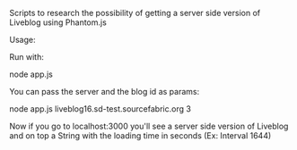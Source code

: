 Scripts to research the possibility of getting a server side version of Liveblog using Phantom.js

Usage: 

Run with:

node app.js


You can pass the server and the blog id as params:

node app.js liveblog16.sd-test.sourcefabric.org 3


Now if you go to localhost:3000 you'll see a server side version of Liveblog and on top a String with the loading time in seconds (Ex: Interval 1644)
